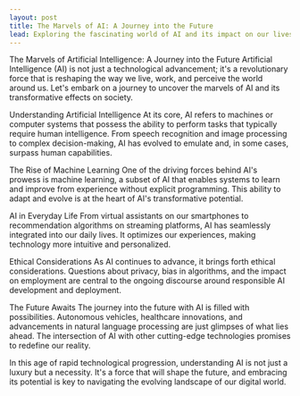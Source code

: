 ```yaml
---
layout: post
title: The Marvels of AI: A Journey into the Future
lead: Exploring the fascinating world of AI and its impact on our lives.
---
```


The Marvels of Artificial Intelligence: A Journey into the Future
Artificial Intelligence (AI) is not just a technological advancement; it's a revolutionary force that is reshaping the way we live, work, and perceive the world around us. Let's embark on a journey to uncover the marvels of AI and its transformative effects on society.

Understanding Artificial Intelligence
At its core, AI refers to machines or computer systems that possess the ability to perform tasks that typically require human intelligence. From speech recognition and image processing to complex decision-making, AI has evolved to emulate and, in some cases, surpass human capabilities.

The Rise of Machine Learning
One of the driving forces behind AI's prowess is machine learning, a subset of AI that enables systems to learn and improve from experience without explicit programming. This ability to adapt and evolve is at the heart of AI's transformative potential.

AI in Everyday Life
From virtual assistants on our smartphones to recommendation algorithms on streaming platforms, AI has seamlessly integrated into our daily lives. It optimizes our experiences, making technology more intuitive and personalized.

Ethical Considerations
As AI continues to advance, it brings forth ethical considerations. Questions about privacy, bias in algorithms, and the impact on employment are central to the ongoing discourse around responsible AI development and deployment.

The Future Awaits
The journey into the future with AI is filled with possibilities. Autonomous vehicles, healthcare innovations, and advancements in natural language processing are just glimpses of what lies ahead. The intersection of AI with other cutting-edge technologies promises to redefine our reality.

In this age of rapid technological progression, understanding AI is not just a luxury but a necessity. It's a force that will shape the future, and embracing its potential is key to navigating the evolving landscape of our digital world.
